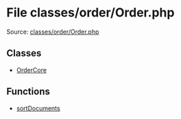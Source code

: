 File classes/order/Order.php
=========

Source: [classes/order/Order.php](https://github.com/PrestaShop/PrestaShop/blob/1.5.6.0/classes/order/Order.php)


Classes
-------

* [OrderCore](class.OrderCore.md)

Functions
---------

* [sortDocuments](function.sortDocuments.md)
